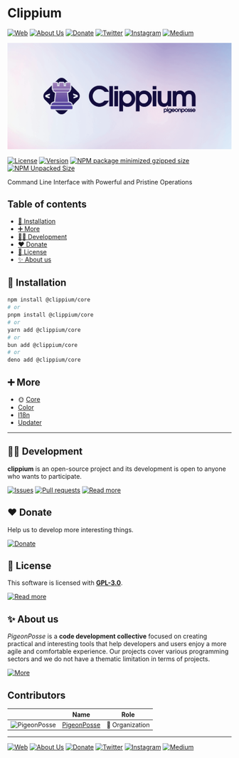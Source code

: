 # Clippium

[![Web](https://img.shields.io/badge/Web-grey?style=for-the-badge&logoColor=white)](https://pigeonposse.com)
[![About Us](https://img.shields.io/badge/About%20Us-grey?style=for-the-badge&logoColor=white)](https://pigeonposse.com/about)
[![Donate](https://img.shields.io/badge/Donate-pink?style=for-the-badge&logoColor=white)](https://pigeonposse.com/contribute)
[![Twitter](https://img.shields.io/badge/Twitter-black?style=for-the-badge&logoColor=white&logo=twitter)](https://twitter.com/pigeonposse_)
[![Instagram](https://img.shields.io/badge/Instagram-black?style=for-the-badge&logoColor=white&logo=instagram)](https://www.instagram.com/pigeon.posse/)
[![Medium](https://img.shields.io/badge/Medium-black?style=for-the-badge&logoColor=white&logo=medium)](https://medium.com/@pigeonposse)

[![BANNER](https://github.com/pigeonposse/clippium/blob/main/docs/public/banner.png?raw=true)](undefined)

[![License](https://img.shields.io/github/license/pigeonposse/clippium?style=for-the-badge&color=green&logoColor=white)](/LICENSE)
[![Version](https://img.shields.io/npm/v/@clippium/core?style=for-the-badge&color=blue&label=Version)](https://www.npmjs.com/package/@clippium/core)
[![NPM package minimized gzipped size](https://img.shields.io/bundlejs/size/@clippium/core?style=for-the-badge&color=orange&label=Minimized+size&logoColor=white)](https://www.npmjs.com/package/@clippium/core)
[![NPM Unpacked Size](https://img.shields.io/npm/unpacked-size/@clippium/core/0.0.1?style=for-the-badge&color=orange&logoColor=white)](https://www.npmjs.com/package/@clippium/core)

Command Line Interface with Powerful and Pristine Operations

## Table of contents

- [🔑 Installation](#-installation)
- [➕ More](#-more)
- [👨‍💻 Development](#-development)
- [❤️ Donate](#-donate)
- [📜 License](#-license)
- [✨ About us](#-about-us)




## 🔑 Installation

```bash 
npm install @clippium/core
# or
pnpm install @clippium/core
# or
yarn add @clippium/core
# or
bun add @clippium/core
# or
deno add @clippium/core
```

## ➕ More

- 🌞 [Core](https://clippium.pigeonposse.com/guide/core)
- [Color](https://clippium.pigeonposse.com/guide/color)
- [I18n](https://clippium.pigeonposse.com/guide/i18n)
- [Updater](https://clippium.pigeonposse.com/guide/updater)


---

## 👨‍💻 Development

__clippium__ is an open-source project and its development is open to anyone who wants to participate.

[![Issues](https://img.shields.io/badge/Issues-grey?style=for-the-badge)](https://github.com/pigeonposse/clippium/issues)
[![Pull requests](https://img.shields.io/badge/Pulls-grey?style=for-the-badge)](https://github.com/pigeonposse/clippium/pulls)
[![Read more](https://img.shields.io/badge/Read%20more-grey?style=for-the-badge)](https://clippium.pigeonposse.com)

## ❤️ Donate

Help us to develop more interesting things.

[![Donate](https://img.shields.io/badge/Donate-grey?style=for-the-badge)](https://pigeonposse.com/contribute)

## 📜 License

This software is licensed with __[GPL-3.0](https://github.com/pigeonposse/clippium/blob/main/LICENSE)__.

[![Read more](https://img.shields.io/badge/Read-more-grey?style=for-the-badge)](https://github.com/pigeonposse/clippium/blob/main/LICENSE)

## ✨ About us

*PigeonPosse* is a __code development collective__ focused on creating practical and interesting tools that help developers and users enjoy a more agile and comfortable experience. Our projects cover various programming sectors and we do not have a thematic limitation in terms of projects.

[![More](https://img.shields.io/badge/Read-more-grey?style=for-the-badge)](https://github.com/pigeonposse)


## Contributors

|   | Name | Role |
| ----- | ---- | ---- |
| ![PigeonPosse](https://github.com/pigeonposse.png?size=72) | [PigeonPosse](https://github.com/pigeonposse) | 🏢 Organization |

---

[![Web](https://img.shields.io/badge/Web-grey?style=for-the-badge&logoColor=white)](https://pigeonposse.com)
[![About Us](https://img.shields.io/badge/About%20Us-grey?style=for-the-badge&logoColor=white)](https://pigeonposse.com/about)
[![Donate](https://img.shields.io/badge/Donate-pink?style=for-the-badge&logoColor=white)](https://pigeonposse.com/contribute)
[![Twitter](https://img.shields.io/badge/Twitter-black?style=for-the-badge&logoColor=white&logo=twitter)](https://twitter.com/pigeonposse_)
[![Instagram](https://img.shields.io/badge/Instagram-black?style=for-the-badge&logoColor=white&logo=instagram)](https://www.instagram.com/pigeon.posse/)
[![Medium](https://img.shields.io/badge/Medium-black?style=for-the-badge&logoColor=white&logo=medium)](https://medium.com/@pigeonposse)

<!--

██████╗ ██╗ ██████╗ ███████╗ ██████╗ ███╗   ██╗██████╗  ██████╗ ███████╗███████╗███████╗
██╔══██╗██║██╔════╝ ██╔════╝██╔═══██╗████╗  ██║██╔══██╗██╔═══██╗██╔════╝██╔════╝██╔════╝
██████╔╝██║██║  ███╗█████╗  ██║   ██║██╔██╗ ██║██████╔╝██║   ██║███████╗███████╗█████╗  
██╔═══╝ ██║██║   ██║██╔══╝  ██║   ██║██║╚██╗██║██╔═══╝ ██║   ██║╚════██║╚════██║██╔══╝  
██║     ██║╚██████╔╝███████╗╚██████╔╝██║ ╚████║██║     ╚██████╔╝███████║███████║███████╗
╚═╝     ╚═╝ ╚═════╝ ╚══════╝ ╚═════╝ ╚═╝  ╚═══╝╚═╝      ╚═════╝ ╚══════╝╚══════╝╚══════╝
█████╗█████╗█████╗█████╗█████╗█████╗█████╗█████╗█████╗                                  
╚════╝╚════╝╚════╝╚════╝╚════╝╚════╝╚════╝╚════╝╚════╝                                  
 ██████╗██╗     ██╗██████╗ ██████╗ ██╗██╗   ██╗███╗   ███╗                              
██╔════╝██║     ██║██╔══██╗██╔══██╗██║██║   ██║████╗ ████║                              
██║     ██║     ██║██████╔╝██████╔╝██║██║   ██║██╔████╔██║                              
██║     ██║     ██║██╔═══╝ ██╔═══╝ ██║██║   ██║██║╚██╔╝██║                              
╚██████╗███████╗██║██║     ██║     ██║╚██████╔╝██║ ╚═╝ ██║                              
 ╚═════╝╚══════╝╚═╝╚═╝     ╚═╝     ╚═╝ ╚═════╝ ╚═╝     ╚═╝                              

- Author: [Angelo](https://github.com/angelespejo)



-->

